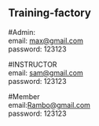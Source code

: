 ## Training-factory
#Admin:<br/>
email: max@gmail.com<br/>
password: 123123

#INSTRUCTOR<br/>
email: sam@gmail.com<br/>
password: 123123

#Member<br/>
email:Rambo@gmail.com<br/>
password: 123123
